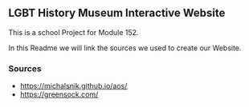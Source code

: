 LGBT History Museum Interactive Website
-----------------------------------------------------------

This is a school Project for Module 152.

In this Readme we will link the sources we used to create our Website.

### Sources

- https://michalsnik.github.io/aos/
- https://greensock.com/
